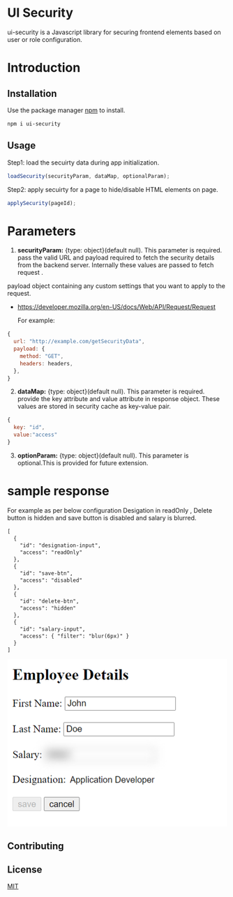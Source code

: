 # UI Security

ui-security is a Javascript library for securing frontend elements based on user or role configuration.

# Introduction

## Installation

Use the package manager [npm](https://www.npmjs.com/package/ui-security) to install.

```bash
npm i ui-security
```

## Usage

Step1: load the secuirty data during app initialization.

```js
loadSecurity(securityParam, dataMap, optionalParam);
```

Step2: apply secuirty for a page to hide/disable HTML elements on page.

```js
applySecurity(pageId);
```

# Parameters

1. **securityParam:** {type: object}(default null). This parameter is required. pass the valid URL and payload required to fetch the security details from the backend server. Internally these values are passed to fetch request .

payload object containing any custom settings that you want to apply to the request.

- https://developer.mozilla.org/en-US/docs/Web/API/Request/Request
  
  For example:

```js
{
  url: "http://example.com/getSecurityData",
  payload: {
    method: "GET",
    headers: headers,
  },
}
```

2. **dataMap:** {type: object}(default null). This parameter is required. provide the key attribute and value attribute in response object. These values are stored in security cache as key-value pair.

```js
{
  key: "id",
  value:"access"
}
```

3. **optionParam:** {type: object}(default null). This parameter is optional.This is provided for future extension.

# sample response

For example as per below configuration Desigation in readOnly , Delete button is hidden and save button is disabled and salary is blurred.

```
[
  {
    "id": "designation-input",
    "access": "readOnly"
  },
  {
    "id": "save-btn",
    "access": "disabled"
  },
  {
    "id": "delete-btn",
    "access": "hidden"
  },
  {
    "id": "salary-input",
    "access": { "filter": "blur(6px)" }
  }
]

```

![Screenshot](basic-example.PNG)

## Contributing


## License

[MIT](https://choosealicense.com/licenses/mit/)
